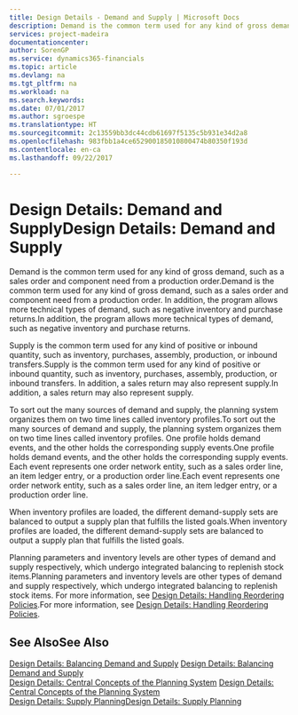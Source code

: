 ```yaml
---
title: Design Details - Demand and Supply | Microsoft Docs
description: Demand is the common term used for any kind of gross demand, such as a sales order and component need from a production order. In addition, the program allows more technical types of demand, such as negative inventory and purchase returns.
services: project-madeira
documentationcenter: 
author: SorenGP
ms.service: dynamics365-financials
ms.topic: article
ms.devlang: na
ms.tgt_pltfrm: na
ms.workload: na
ms.search.keywords: 
ms.date: 07/01/2017
ms.author: sgroespe
ms.translationtype: HT
ms.sourcegitcommit: 2c13559bb3dc44cdb61697f5135c5b931e34d2a8
ms.openlocfilehash: 983fbb1a4ce652900185010800474b80350f193d
ms.contentlocale: en-ca
ms.lasthandoff: 09/22/2017

---
```

# <a name="design-details-demand-and-supply"></a><span data-ttu-id="79c72-104">Design Details: Demand and Supply</span><span class="sxs-lookup"><span data-stu-id="79c72-104">Design Details: Demand and Supply</span></span>
<span data-ttu-id="79c72-105">Demand is the common term used for any kind of gross demand, such as a sales order and component need from a production order.</span><span class="sxs-lookup"><span data-stu-id="79c72-105">Demand is the common term used for any kind of gross demand, such as a sales order and component need from a production order.</span></span> <span data-ttu-id="79c72-106">In addition, the program allows more technical types of demand, such as negative inventory and purchase returns.</span><span class="sxs-lookup"><span data-stu-id="79c72-106">In addition, the program allows more technical types of demand, such as negative inventory and purchase returns.</span></span>  
  
 <span data-ttu-id="79c72-107">Supply is the common term used for any kind of positive or inbound quantity, such as inventory, purchases, assembly, production, or inbound transfers.</span><span class="sxs-lookup"><span data-stu-id="79c72-107">Supply is the common term used for any kind of positive or inbound quantity, such as inventory, purchases, assembly, production, or inbound transfers.</span></span> <span data-ttu-id="79c72-108">In addition, a sales return may also represent supply.</span><span class="sxs-lookup"><span data-stu-id="79c72-108">In addition, a sales return may also represent supply.</span></span>  
  
 <span data-ttu-id="79c72-109">To sort out the many sources of demand and supply, the planning system organizes them on two time lines called inventory profiles.</span><span class="sxs-lookup"><span data-stu-id="79c72-109">To sort out the many sources of demand and supply, the planning system organizes them on two time lines called inventory profiles.</span></span> <span data-ttu-id="79c72-110">One profile holds demand events, and the other holds the corresponding supply events.</span><span class="sxs-lookup"><span data-stu-id="79c72-110">One profile holds demand events, and the other holds the corresponding supply events.</span></span> <span data-ttu-id="79c72-111">Each event represents one order network entity, such as a sales order line, an item ledger entry, or a production order line.</span><span class="sxs-lookup"><span data-stu-id="79c72-111">Each event represents one order network entity, such as a sales order line, an item ledger entry, or a production order line.</span></span>  
  
 <span data-ttu-id="79c72-112">When inventory profiles are loaded, the different demand-supply sets are balanced to output a supply plan that fulfills the listed goals.</span><span class="sxs-lookup"><span data-stu-id="79c72-112">When inventory profiles are loaded, the different demand-supply sets are balanced to output a supply plan that fulfills the listed goals.</span></span>  
  
 <span data-ttu-id="79c72-113">Planning parameters and inventory levels are other types of demand and supply respectively, which undergo integrated balancing to replenish stock items.</span><span class="sxs-lookup"><span data-stu-id="79c72-113">Planning parameters and inventory levels are other types of demand and supply respectively, which undergo integrated balancing to replenish stock items.</span></span> <span data-ttu-id="79c72-114">For more information, see [Design Details: Handling Reordering Policies](design-details-handling-reordering-policies.md).</span><span class="sxs-lookup"><span data-stu-id="79c72-114">For more information, see [Design Details: Handling Reordering Policies](design-details-handling-reordering-policies.md).</span></span>  
  
## <a name="see-also"></a><span data-ttu-id="79c72-115">See Also</span><span class="sxs-lookup"><span data-stu-id="79c72-115">See Also</span></span>  
 <span data-ttu-id="79c72-116">[Design Details: Balancing Demand and Supply](design-details-balancing-demand-and-supply.md) </span><span class="sxs-lookup"><span data-stu-id="79c72-116">[Design Details: Balancing Demand and Supply](design-details-balancing-demand-and-supply.md) </span></span>  
 <span data-ttu-id="79c72-117">[Design Details: Central Concepts of the Planning System](design-details-central-concepts-of-the-planning-system.md) </span><span class="sxs-lookup"><span data-stu-id="79c72-117">[Design Details: Central Concepts of the Planning System](design-details-central-concepts-of-the-planning-system.md) </span></span>  
 [<span data-ttu-id="79c72-118">Design Details: Supply Planning</span><span class="sxs-lookup"><span data-stu-id="79c72-118">Design Details: Supply Planning</span></span>](design-details-supply-planning.md)
